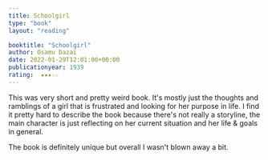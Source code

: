 ```yaml
---
title: Schoolgirl
type: "book"
layout: "reading"

booktitle: "Schoolgirl"
author: Osamu Dazai
date: 2022-01-29T12:01:00+00:00
publicationyear: 1939
rating:  ★★★☆☆
---
```


This was very short and pretty weird book. It's mostly just the thoughts and ramblings of a girl that is frustrated and looking for her purpose in life. I find it pretty hard to describe the book because there's not really a storyline, the main character is just reflecting on her current situation and her life & goals in general.

The book is definitely unique but overall I wasn't blown away a bit.
